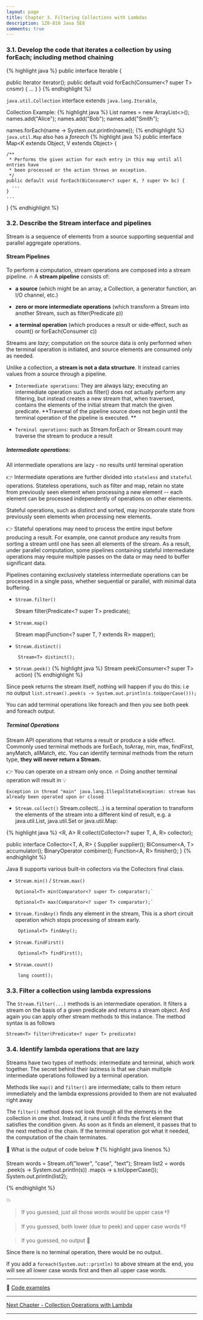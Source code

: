 ```yaml
---
layout: page
title: Chapter 3. Filtering Collections with Lambdas
description: 1Z0-810 Java SE8
comments: true
---
```


### 3.1.  Develop the code that iterates a collection by using forEach; including method chaining

{% highlight java  %}
public interface Iterable<T extends Object> {

  public Iterator<T> iterator();
  public default void forEach(Consumer<? super T> cnsmr) {
     ...
  }
}
{% endhighlight %}

`java.util.Collection` interface extends `java.lang.Iterable`,

Collection Example:
{% highlight java  %}
List<String> names = new ArrayList<>();
names.add("Alice");
names.add("Bob");
names.add("Smith");

names.forEach(name -> System.out.println(name));
{% endhighlight %}
`java.util.Map`  also has a *foreach*
{% highlight java  %}
public interface Map<K extends Object, V extends Object> {

    /**
     * Performs the given action for each entry in this map until all entries have
     * been processed or the action throws an exception.
     */
    public default void forEach(BiConsumer<? super K, ? super V> bc) {
      ...
    }
    ...
}
{% endhighlight %}

### 3.2.  Describe the Stream interface and pipelines

Stream is a sequence of elements from a source supporting sequential and parallel aggregate operations.

#### Stream Pipelines

To perform a computation, stream operations are composed into a stream pipeline. :fire: A **stream pipeline** consists of:

 -  **a source** (which might be an array, a Collection, a generator function, an I/O channel, etc.)

 -  **zero or more intermediate operations** (which transform a Stream into another Stream, such as filter(Predicate p))

 -  **a terminal operation** (which produces a result or side-effect, such as count() or forEach(Consumer c))

  Streams are *lazy*; computation on the source data is only performed when the terminal operation is initiated, and source elements are consumed only as needed.


Unlike a collection, a **stream is not a data structure**. It instead carries values from a source through a pipeline.

- `Intermediate operations`:
  They are always lazy; executing an intermediate operation such as filter() does not actually perform any filtering,
  but instead creates a new stream that, when traversed, contains the elements of the initial stream that match the given predicate.
  **Traversal of the pipeline source does not begin until the terminal operation of the pipeline is executed. **

- `Terminal operations`: such as Stream.forEach or Stream.count may traverse the stream to produce a result




##### Intermediate operations:
All intermediate operations are lazy - no results until terminal operation

:point_right: Intermediate operations are further divided into `stateless` and `stateful` operations.
Stateless operations, such as filter and map, retain no state from previously seen element when processing a
 new element -- each element can be processed independently of operations on other elements.

Stateful operations, such as distinct and sorted, may incorporate state from previously seen elements when processing new elements.

:point_right: Stateful operations may need to process the entire input before producing a result.
For example, one cannot produce any results from sorting a stream until one has seen all elements of the stream.
As a result, under parallel computation, some pipelines containing stateful intermediate operations may require multiple passes
on the data or may need to buffer significant data.

Pipelines containing exclusively stateless intermediate operations can be processed in a single pass,
whether sequential or parallel, with minimal data buffering.

 - `Stream.filter()`

   	Stream<T> filter(Predicate<? super T> predicate);

 - `Stream.map()`

   	<R> Stream<R> map(Function<? super T, ? extends R> mapper);

 - `Stream.distinct()`

	    Stream<T> distinct();

 - `Stream.peek()`
{% highlight java  %}
 Stream<T> peek(Consumer<? super T> action)
{% endhighlight %}

Since peek returns the stream itself, nothing will happen if you do this: i.e no output
`list.stream().peek(s -> System.out.println(s.toUpperCase()));`

You can add terminal operations like foreach and then you see both peek and foreach output.

##### Terminal Operations
  Stream API operations that returns a result or produce a side effect.
  Commonly used terminal methods are forEach, toArray, min, max, findFirst, anyMatch, allMatch, etc.
  You can identify terminal methods from the return type, **they will never return a Stream.**

:point_right: You can operate on a stream only once. :fire: Doing another terminal operation will result in :bulb:

`Exception in thread "main" java.lang.IllegalStateException: stream has already been operated upon or closed`


 - `Stream.collect()`
   Stream.collect(...) is a terminal operation to transform the elements of the stream into a different kind of result, e.g. a java.util.List, java.util.Set or java.util.Map:

{% highlight java  %}
  <R, A> R collect(Collector<? super T, A, R> collector);

  public interface Collector<T, A, R> {
    Supplier<A> supplier();
    BiConsumer<A, T> accumulator();
    BinaryOperator<A> combiner();
    Function<A, R> finisher();
  }
{% endhighlight %}

Java 8 supports various built-in collectors via the Collectors final class.

 - `Stream.min()` / `Stream.max()`

	   Optional<T> min(Comparator<? super T> comparator);`

	   Optional<T> max(Comparator<? super T> comparator);`

 - `Stream.findAny()`
   finds any element in the stream, This is a short circuit operation which stops processing of stream early.

        Optional<T> findAny();


 - `Stream.findFirst()`

        Optional<T> findFirst();

 - `Stream.count()`

        long count();

### 3.3.  Filter a collection using lambda expressions

The `Stream.filter(...)` methods is an intermediate operation.
It filters a stream on the basis of a given predicate and returns a stream object.
And again you can apply other stream methods to this instance. The method syntax is as follows

`Stream<T> filter(Predicate<? super T> predicate)`

### 3.4.  Identify lambda operations that are lazy

Streams have two types of methods: intermediate and terminal, which work together.
The secret behind their laziness is that we chain multiple intermediate operations followed by a terminal operation.

Methods like `map()` and `filter()` are intermediate; calls to them return immediately and the lambda expressions provided to them are not evaluated right away

The `filter()` method does not look through all the elements in the collection in one shot.
Instead, it runs until it finds the first element that satisfies the condition given.
As soon as it finds an element, it passes that to the next method in the chain.
If the terminal operation got what it needed, the computation of the chain terminates.

:pushpin: What is the output of code below :question:
{% highlight java linenos %}

Stream<String> words = Stream.of("lower", "case", "text");
Stream<String> list2 = words
    .peek(s -> System.out.println(s))
    .map(s -> s.toUpperCase());
System.out.println(list2);

{% endhighlight %}

:boom:

> If you guessed, just all those words would be upper case :-1:

> If you guessed, both lower (due to peek) and upper case words :-1:

> If you guessed, no output :clap:

Since there is no terminal operation, there would be no output.

If you add a `foreach(System.out::println)` to above stream at the end, you will see all lower case words first and then all upper case words.

--------------------------------

:memo: [Code examples](https://github.com/rahulsh1/ocp-java8/tree/master/sources/src/ocp/study/part3)

--------------------------------
[Next Chapter - Collection Operations with Lambda](chapter4.html)

--------------------------------


